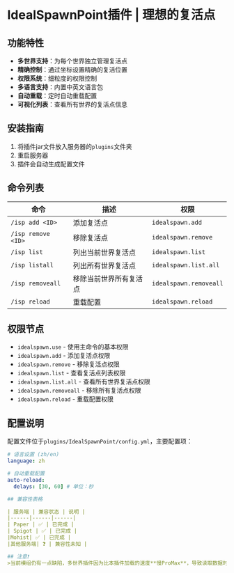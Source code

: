 # IdealSpawnPoint插件 | 理想的复活点

## 功能特性

- **多世界支持**：为每个世界独立管理复活点
- **精确控制**：通过坐标设置精确的复活位置
- **权限系统**：细粒度的权限控制
- **多语言支持**：内置中英文语言包
- **自动重载**：定时自动重载配置
- **可视化列表**：查看所有世界的复活点信息

## 安装指南

1. 将插件jar文件放入服务器的`plugins`文件夹
2. 重启服务器
3. 插件会自动生成配置文件

## 命令列表

| 命令 | 描述 | 权限 |
|------|------|------|
| `/isp add <ID>` | 添加复活点 | `idealspawn.add` |
| `/isp remove <ID>` | 移除复活点 | `idealspawn.remove` |
| `/isp list` | 列出当前世界复活点 | `idealspawn.list` |
| `/isp listall` | 列出所有世界复活点 | `idealspawn.list.all` |
| `/isp removeall` | 移除当前世界所有复活点 | `idealspawn.removeall` |
| `/isp reload` | 重载配置 | `idealspawn.reload` |

## 权限节点

- `idealspawn.use` - 使用主命令的基本权限
- `idealspawn.add` - 添加复活点权限
- `idealspawn.remove` - 移除复活点权限
- `idealspawn.list` - 查看复活点列表权限
- `idealspawn.list.all` - 查看所有世界复活点权限
- `idealspawn.removeall` - 移除所有复活点权限
- `idealspawn.reload` - 重载配置权限

## 配置说明

配置文件位于`plugins/IdealSpawnPoint/config.yml`，主要配置项：

```yaml
# 语言设置 (zh/en)
language: zh

# 自动重载配置
auto-reload:
  delays: [30, 60] # 单位：秒

## 兼容性表格

| 服务端 | 兼容状态 | 说明 |
|------|------|------|
| Paper | ✅ | 已完成 |
| Spigot | ✅ | 已完成 |
|Mohist| ✅ | 已完成 |
|其他服务端| ❓ | 兼容性未知 |

## 注意❗
>当前模组仍有一点缺陷，多世界插件因为比本插件加载的速度**慢ProMax**，导致读取数据时无法找到多世界的世界数据，所有我们添加了自动重载，可以在config.yml来设为多世界完全加载后的时间，比如完全加载需要30秒就设为30，为了防止第一次加载失败，我们设定了两次，比如 [30,60] 就是30秒后重载一次和60秒后重载一次！
